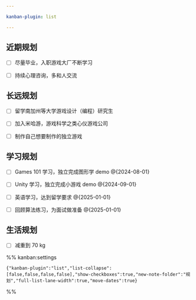 ```yaml
---

kanban-plugin: list

---
```


## 近期规划

- [ ] 尽量毕业，入职游戏大厂不断学习
- [ ] 持续心理咨询，多和人交流


## 长远规划

- [ ] 留学南加州等大学游戏设计（编程）研究生
- [ ] 加入米哈游，游戏科学之类心仪游戏公司
- [ ] 制作自己想要制作的独立游戏


## 学习规划

- [ ] Games 101 学习，独立完成图形学 demo @{2024-08-01}
- [ ] Unity 学习，独立完成小游戏 demo @{2024-09-01}
- [ ] 英语学习，达到留学要求 @{2025-01-01}
- [ ] 回顾算法练习，为面试做准备 @{2025-01-01}


## 生活规划

- [ ] 减重到 70 kg




%% kanban:settings
```
{"kanban-plugin":"list","list-collapse":[false,false,false,false],"show-checkboxes":true,"new-note-folder":"规划","full-list-lane-width":true,"move-dates":true}
```
%%